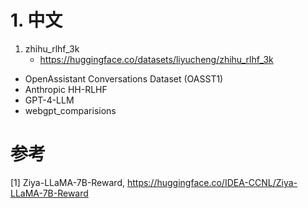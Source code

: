 # 1. 中文

1. zhihu_rlhf_3k
    - https://huggingface.co/datasets/liyucheng/zhihu_rlhf_3k
   
- OpenAssistant Conversations Dataset (OASST1)
- Anthropic HH-RLHF
- GPT-4-LLM
- webgpt_comparisions

# 参考
[1] Ziya-LLaMA-7B-Reward, https://huggingface.co/IDEA-CCNL/Ziya-LLaMA-7B-Reward